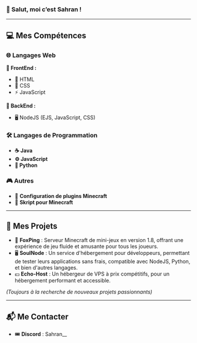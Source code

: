 ### 👋 Salut, moi c’est Sahran !

---

## 💻 Mes Compétences

### 🌐 Langages Web
**🎨 FrontEnd :**  
  - 📝 HTML  
  - 🎨 CSS  
  - ⚡ JavaScript

**🔧 BackEnd :**  
  - 🖥️ NodeJS (EJS, JavaScript, CSS)

### 🛠️ Langages de Programmation
- **☕ Java**  
- **⚙️ JavaScript**  
- **🐍 Python**

### 🎮 Autres
- 🔧 **Configuration de plugins Minecraft**  
- 🧙 **Skript pour Minecraft**  

---

## 🚀 Mes Projets
- 🦊 **FoxPing** : Serveur Minecraft de mini-jeux en version 1.8, offrant une expérience de jeu fluide et amusante pour tous les joueurs.  
- 🖥️ **SoulNode** : Un service d'hébergement pour développeurs, permettant de tester leurs applications sans frais, compatible avec NodeJS, Python, et bien d'autres langages.  
- 💵 **Echo-Host** : Un hébergeur de VPS à prix compétitifs, pour un hébergement performant et accessible.  

*(Toujours à la recherche de nouveaux projets passionnants)*

---

## 📬 Me Contacter
- 🎟️ **Discord** : Sahran__
